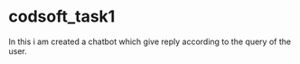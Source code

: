 # codsoft_task1
In this i am created a chatbot which give reply according to the query of the user.
